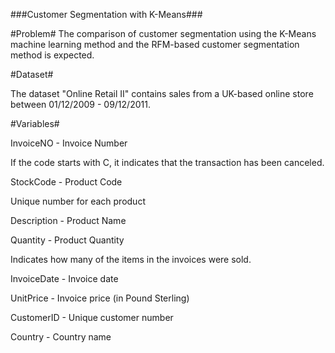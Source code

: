 ###Customer Segmentation with K-Means###

#Problem#
The comparison of customer segmentation using the K-Means machine learning method and the RFM-based customer segmentation method is expected.

#Dataset#

The dataset "Online Retail II" contains sales from a UK-based online store between 01/12/2009 - 09/12/2011.

#Variables#

InvoiceNO - Invoice Number

If the code starts with C, it indicates that the transaction has been canceled.

StockCode - Product Code

Unique number for each product

Description - Product Name

Quantity - Product Quantity

Indicates how many of the items in the invoices were sold.

InvoiceDate - Invoice date

UnitPrice - Invoice price (in Pound Sterling)

CustomerID - Unique customer number

Country - Country name



